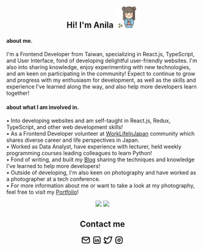 
<h2 align="center">Hi!  I'm Anila
<img width="60" src="./img/favicon.jpg" />
</h2>

#### about me.
I'm a Frontend Developer from Taiwan, specializing in React.js, TypeScript, and User Interface, fond of developing delightful user-friendly websites. I'm also into sharing knowledge, enjoy experimenting with new technologies, and am keen on participating in the community! Expect to continue to grow and progress with my enthusiasm for development, as well as the skills and experience I've learned along the way, and also help more developers learn together!

#### about what I am involved in.

•  Into developing websites and am self-taught in React.js, Redux, TypeScript, and other web development skills!<br> 
•  As a Frontend Developer volunteer at [WorkLifeInJapan](https://www.worklifeinjapan.net/home/about-us) community which shares diverse career and life perspectives in Japan.<br>
•  Worked as Data Analyst, have experience with lecturer, held weekly programming courses leading colleagues to learn Python!<br>
•  Fond of writing, and built my [Blog](https://anilahsu.github.io/blog/) sharing the techniques and knowledge I've learned to help more developers!<br>
•  Outside of developing, I'm also keen on photography and have worked as a photographer at a tech conference.<br>
•  For more information about me or want to take a look at my photography, feel free to visit my [Portfolio](https://anila.me/)!<br>

<div align="center">
    <picture>
        <source media="(prefers-color-scheme: dark)" srcset="https://github-readme-stats-git-masterrstaa-rickstaa.vercel.app/api?username=anilahsu&count_private=true&show_icons=true&theme=graywhite&border_radius=20" />
        <img src="https://github-readme-stats-git-masterrstaa-rickstaa.vercel.app/api?username=anilahsu&count_private=true&show_icons=true&theme=graywhite&border_radius=20" />
    </picture>
    <picture>
        <source media="(prefers-color-scheme: dark)" srcset="https://github-readme-streak-stats.herokuapp.com?user=anilahsu&theme=icegray&border_radius=20&border=dcdcdc" />
        <img src="https://github-readme-streak-stats.herokuapp.com?user=anilahsu&theme=icegray&border_radius=20&border=dcdcdc" />
    </picture>
</div>

<h2 align="center">Contact me</h2>
<p align="center">
<a href="mailto:yashuhsu.anila@gmail.com" ><img width="25" src="./img/mail.svg" /></a>
<a href="https://www.linkedin.com/in/anilahsu" ><img width="25" src="./img/linkedin.svg" /></a>
<a href="https://twitter.com/anila_yashu" ><img width="25" src="./img/twitter.svg" /></a>
<a href="https://www.instagram.com/anila.yashu/" ><img width="25" src="./img/instagram.svg" /></a>
</p>

